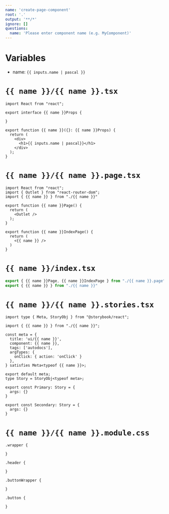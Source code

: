 ```yaml
---
name: 'create-page-component'
root: '.'
output: '**/*'
ignore: []
questions:
  name: 'Please enter component name (e.g. MyComponent)'
---
```


# Variables

- name: `{{ inputs.name | pascal }}`

# `{{ name }}/{{ name }}.tsx`

```tsx
import React from "react";

export interface {{ name }}Props {

}

export function {{ name }}({}: {{ name }}Props) {
  return (
    <div>
      <h1>{{ inputs.name | pascal}}</h1>
    </div>
  );
}
```

# `{{ name }}/{{ name }}.page.tsx`

```tsx
import React from "react";
import { Outlet } from "react-router-dom";
import { {{ name }} } from "./{{ name }}"

export function {{ name }}Page() {
  return (
    <Outlet />
  );
}

export function {{ name }}IndexPage() {
  return (
    <{{ name }} />
  )
}
```

# `{{ name }}/index.tsx`

```ts
export { {{ name }}Page, {{ name }}IndexPage } from "./{{ name }}.page";
export { {{ name }} } from "./{{ name }}"
```

# `{{ name }}/{{ name }}.stories.tsx`

```tsx
import type { Meta, StoryObj } from "@storybook/react";

import { {{ name }} } from "./{{ name }}";

const meta = {
  title: 'ui/{{ name }}',
  component: {{ name }},
  tags: ['autodocs'],
  argTypes: {
    onClick: { action: 'onClick' }
  },
} satisfies Meta<typeof {{ name }}>;

export default meta;
type Story = StoryObj<typeof meta>;

export const Primary: Story = {
  args: {}
}

export const Secondary: Story = {
  args: {}
}
```

# `{{ name }}/{{ name }}.module.css`

```tsx
.wrapper {

}

.header {

}

.buttonWrapper {

}

.button {

}
```
